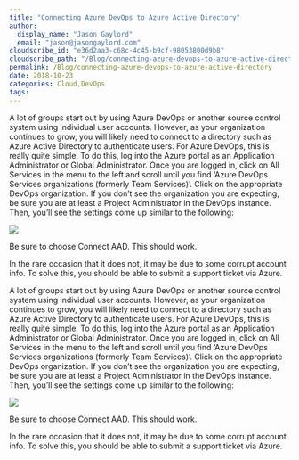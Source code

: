 ```yaml
---
title: "Connecting Azure DevOps to Azure Active Directory"
author: 
  display_name: "Jason Gaylord"
  email: "jason@jasongaylord.com"
cloudscribe_id: "e36d2aa3-c68c-4c45-b9cf-98053800d9b8"
cloudscribe_path: "/Blog/connecting-azure-devops-to-azure-active-directory"
permalink: /Blog/connecting-azure-devops-to-azure-active-directory
date: 2018-10-23
categories: Cloud,DevOps
tags: 
---
```


A lot of groups start out by using Azure DevOps or another source control system using individual user accounts. However, as your organization continues to grow, you will likely need to connect to a directory such as Azure Active Directory to authenticate users. For Azure DevOps, this is really quite simple. To do this, log into the Azure portal as an Application Administrator or Global Administrator. Once you are logged in, click on All Services in the menu to the left and scroll until you find ‘Azure DevOps Services organizations (formerly Team Services)’. Click on the appropriate DevOps organization. If you don’t see the organization you are expecting, be sure you are at least a Project Administrator in the DevOps instance. Then, you’ll see the settings come up similar to the following:

![](https://cdn.jasongaylord.com/images/2018/10/22/Azure_DevOps_AAD_Connect.png)

Be sure to choose Connect AAD. This should work.

In the rare occasion that it does not, it may be due to some corrupt account info. To solve this, you should be able to submit a support ticket via Azure.<p>A lot of groups start out by using Azure DevOps or another source control system using individual user accounts. However, as your organization continues to grow, you will likely need to connect to a directory such as Azure Active Directory to authenticate users. For Azure DevOps, this is really quite simple. To do this, log into the Azure portal as an Application Administrator or Global Administrator. Once you are logged in, click on All Services in the menu to the left and scroll until you find ‘Azure DevOps Services organizations (formerly Team Services)’. Click on the appropriate DevOps organization. If you don’t see the organization you are expecting, be sure you are at least a Project Administrator in the DevOps instance. Then, you’ll see the settings come up similar to the following:</p><p><img src="https://cdn.jasongaylord.com/images/2018/10/22/Azure_DevOps_AAD_Connect.png"></p><p>Be sure to choose Connect AAD. This should work.</p><p>In the rare occasion that it does not, it may be due to some corrupt account info. To solve this, you should be able to submit a support ticket via Azure.</p>